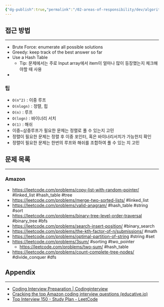 ```yaml
---
{"dg-publish":true,"permalink":"/02-areas-of-responsibility/dev/algorithm-and-data-structure/coding-test/","tags":["algorithm","data_structure","coding_test","dev"],"noteIcon":""}
---
```


## 접근 방법
---
- Brute Force: enumerate all possible solutions
- Greedy: keep track of the best answer so far
- Use a Hash Table
	- Tip: 문제에서는 주로 Input array에서 item이 얼마나 많이 등장했는지 체크해야할 때 사용
- 
### 팁
- `O(n^2)` : 이중 루프
- `O(nlogn)` : 정렬, 힙
- `O(n)` : 루프 
- `O(logn)` : 바이너리 서치
- `O(1)` : 해쉬
- 이중~삼중루프가 필요한 문제는 정렬로 풀 수 있는지 고민
- 정렬이 필요한 문제는 정렬 후 이중 포인터, 혹은 바이너리서치가 가능한지 확인
- 정렬이 필요한 문제는 한번의 루프와 해쉬를 조합하여 풀 수 있는 지 고민
## 문제 목록
---
### Amazon
- https://leetcode.com/problems/copy-list-with-random-pointer/  #linked_list #hash_table #tree
- https://leetcode.com/problems/merge-two-sorted-lists/ #linked_list
- https://leetcode.com/problems/valid-anagram/ #hash_table #string #sort
- https://leetcode.com/problems/binary-tree-level-order-traversal #binary_tree #bfs
- https://leetcode.com/problems/search-insert-position/ #binary_search 
- https://leetcode.com/problems/the-kth-factor-of-n/submissions/ #math
- https://leetcode.com/problems/optimal-partition-of-string #string #set
- https://leetcode.com/problems/3sum/ #sorting #two_pointer
	- https://leetcode.com/problems/two-sum/ #hash_table
- https://leetcode.com/problems/count-complete-tree-nodes/ #divide_conquer #dfs
## Appendix
---
- [Coding Interview Preparation | Codinginterview](https://www.codinginterview.com/)
- [Cracking the top Amazon coding interview questions (educative.io)](https://www.educative.io/blog/crack-amazon-coding-interview-questions)
- [Top Interview 150 - Study Plan - LeetCode](https://leetcode.com/studyplan/top-interview-150/)






